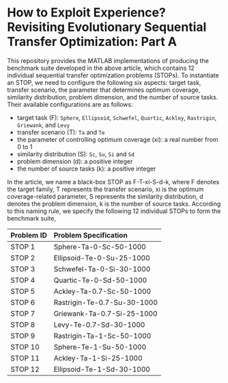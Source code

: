 # How to Exploit Experience? Revisiting Evolutionary Sequential Transfer Optimization: Part A

This repository provides the MATLAB implementations of producing the benchmark suite developed in the above article, which contains 12 individual sequential transfer optimization problems (STOPs). To instantiate an STOP, we need to configure the following six aspects: target task, transfer scenario, the parameter that determines optimum coverage, similarity distribution, problem dimension, and the number of source tasks. Their available configurations are as follows:

* target task (F): `Sphere`, `Ellipsoid`, `Schwefel`, `Quartic`, `Ackley`, `Rastrigin`, `Griewank`, and `Levy`
* transfer scenario (T): `Ta` and `Te`
* the parameter of controlling optimum coverage (xi): a real number from 0 to 1
* similarity distribution (S): `Sc`, `Su`, `Si` and `Sd`
* problem dimension (d): a positive integer
* the number of source tasks (k): a positive integer

In the article, we name a black-box STOP as F-T-xi-S-d-k, where F denotes the target family, T represents the transfer scenario, xi is the optimum coverage-related parameter, S represents the similarity distribution, d denotes the problem dimension, k is the number of source tasks. According to this naming rule, we specify the following 12 individual STOPs to form the benchmark suite,


|Problem ID|Problem Specification|
|:-|:-|
|STOP 1|Sphere-Ta-0-Sc-50-1000|
|STOP 2|Ellipsoid-Te-0-Su-25-1000|
|STOP 3|Schwefel-Ta-0-Si-30-1000|
|STOP 4|Quartic-Te-0-Sd-50-1000|
|STOP 5|Ackley-Ta-0.7-Sc-50-1000|
|STOP 6|Rastrigin-Te-0.7-Su-30-1000|
|STOP 7|Griewank-Ta-0.7-Si-25-1000|
|STOP 8|Levy-Te-0.7-Sd-30-1000|
|STOP 9|Rastrigin-Ta-1-Sc-50-1000|
|STOP 10|Sphere-Te-1-Su-50-1000|
|STOP 11|Ackley-Ta-1-Si-25-1000|
|STOP 12|Ellipsoid-Te-1-Sd-30-1000|

